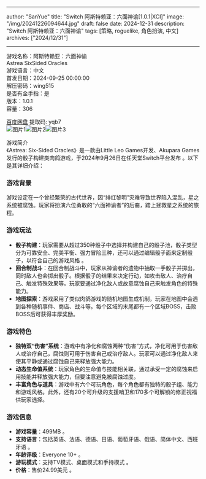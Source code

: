 
---
author: "SanYue"
title: "Switch 阿斯特赖亚：六面神谕[1.0.1|XCI]"
image: "/img/20241226094644.jpg"
draft: false
date: 2024-12-31
description: "Switch 阿斯特赖亚：六面神谕"
tags: [策略, roguelike, 角色扮演, 中文]
archives: ["2024/12/31"]

---

游戏名称：阿斯特赖亚：六面神谕   
Astrea SixSided Oracles    
游戏语言：中文  
首发日期：2024-09-25 00:00:00  
解压密码：wing515  
是否有金手指：是  
版本：1.0.1   
容量：306

[百度网盘](https://pan.baidu.com/s/1-0w-JD13FJI7sKG3VRhReA) 提取码: yqb7  
![图片1](/img/0797d2.jpg)![图片2](/img/349905.jpg)![图片3](/img/65d3ef.jpg)  

游戏简介  
《Astrea: Six-Sided Oracles》是一款由Little Leo Games开发、Akupara Games发行的骰子构建类肉鸽游戏，于2024年9月26日在任天堂Switch平台发布 。以下是其详细介绍：

### 游戏背景
游戏设定在一个曾经繁荣的古代世界，因“绯红黎明”灾难导致世界陷入混乱，星之系统被腐蚀。玩家将扮演六位勇敢的“六面神谕者”的后裔，踏上拯救星之系统的旅程。

### 游戏玩法
- **骰子构建**：玩家需要从超过350种骰子中选择并构建自己的骰子池，骰子类型分为可靠安全、完美平衡、强力冒险三种，还可以通过编辑骰子面来定制骰子，以符合自己的游戏风格 。
- **回合制战斗**：在回合制战斗中，玩家从神谕者的遗物中抽取一手骰子并掷出，同时敌人也会掷出骰子。根据骰子的结果来决定行动，如攻击敌人、治疗自己、触发特殊效果等。玩家要通过净化敌人或故意腐蚀自己来触发角色的特殊能力。
- **地图探索**：游戏采用了类似肉鸽游戏的随机地图生成机制，玩家在地图中会遇到各种随机事件、商店、战斗等。每个区域的末尾都有一个区域BOSS，击败BOSS后可获得丰厚奖励。

### 游戏特色
- **独特双“伤害”系统**：游戏中有净化和腐蚀两种“伤害”方式，净化可用于伤害敌人或治疗自己，腐蚀则可用于伤害自己或治疗敌人。玩家可以通过净化敌人来使其平静或通过腐蚀自己来释放强大能力。
- **动态生命值系统**：玩家角色的生命值与技能相关联，通过承受一定的腐蚀来启用技能并释放强大能力，但要注意避免被腐蚀过度。
- **丰富角色与道具**：游戏中有六个可玩角色，每个角色都有独特的骰子组、能力和游戏风格。此外，还有20个可升级的支援哨卫和170多个可解锁的修正祝福供玩家选择。

### 游戏信息
- **游戏容量**：499MB 。
- **支持语言**：包括英语、法语、德语、日语、葡萄牙语、俄语、简体中文、西班牙语 。
- **年龄评级**：Everyone 10+ 。
- **游玩模式**：支持TV模式、桌面模式和手持模式 。
- **价格**：售价24.99美元 。
